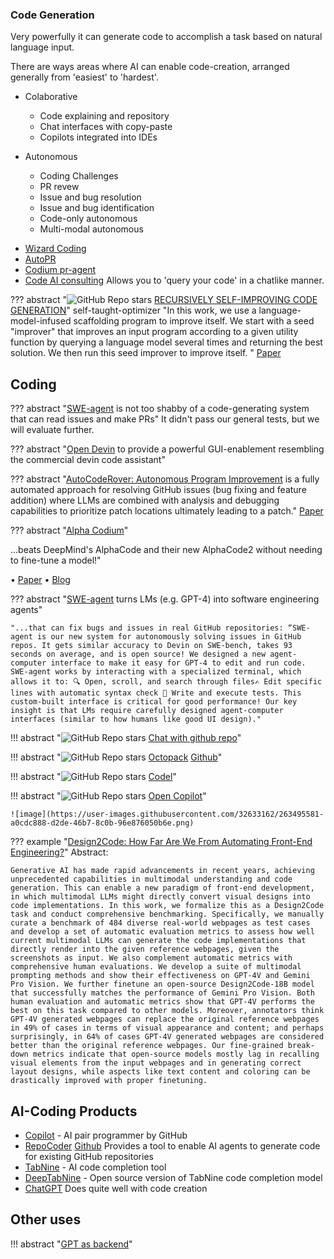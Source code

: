 ### Code Generation

Very powerfully it can generate code to accomplish a task based on natural language input. 

There are ways areas where AI can enable code-creation, arranged generally from 'easiest' to 'hardest'. 

* Colaborative
  - Code explaining and repository 
  - Chat interfaces with copy-paste
  - Copilots integrated into IDEs
  
* Autonomous
  - Coding Challenges
  - PR revew
  - Issue and bug resolution
  - Issue and bug identification
  - Code-only autonomous
  - Multi-modal autonomous


- [Wizard Coding](https://github.com/nlpxucan/WizardLM/WizardCoder)
- [AutoPR](https://github.com/irgolic/AutoPR)
- [Codium pr-agent](https://github.com/Codium-ai/pr-agent)
- [Code AI consulting](https://github.com/AI-Citizen/SolidGPT) Allows you to 'query your code' in a chatlike manner.


??? abstract "![GitHub Repo stars](https://badgen.net/github/stars/microsoft/stop)  [RECURSIVELY SELF-IMPROVING CODE GENERATION](https://github.com/microsoft/stop)" self-taught-optimizer
    "In this work, we use a language-model-infused scaffolding program to improve itself. We start with a seed "improver" that improves an input program according to a given utility function by querying a language model several times and returning the best solution. We then run this seed improver to improve itself. "
    [Paper](https://arxiv.org/abs/2310.02304)

## Coding

??? abstract "[SWE-agent](https://github.com/princeton-nlp/SWE-agent) is not too shabby of a code-generating system that can read issues and make PRs" 
    It didn't pass our general tests, but we will evaluate further. 

??? abstract "[Open Devin](https://github.com/OpenDevin/OpenDevin) to provide a powerful GUI-enablement resembling the commercial devin code assistant" 

??? abstract "[AutoCodeRover: Autonomous Program Improvement](https://github.com/nus-apr/auto-code-rover/) is a fully automated approach for resolving GitHub issues (bug fixing and feature addition) where LLMs are combined with analysis and debugging capabilities to prioritize patch locations ultimately leading to a patch." 
  [Paper](https://arxiv.org/pdf/2404.05427.pdf)

??? abstract "[Alpha Codium](https://github.com/Codium-ai/AlphaCodium)"

   ...beats DeepMind's AlphaCode and their new AlphaCode2 without needing to fine-tune a model!"
  
  • [Paper](https://arxiv.org/abs/2401.08500)
  • [Blog](https://codium.ai/blog/alphacodium-state-of-the-art-code-generation-for-code-contests/)

??? abstract "[SWE-agent]( https://github.com/princeton-nlp/SWE-agent) turns LMs (e.g. GPT-4) into software engineering agents"

    "...that can fix bugs and issues in real GitHub repositories: “SWE-agent is our new system for autonomously solving issues in GitHub repos. It gets similar accuracy to Devin on SWE-bench, takes 93 seconds on average, and is open source! We designed a new agent-computer interface to make it easy for GPT-4 to edit and run code. SWE-agent works by interacting with a specialized terminal, which allows it to: 🔍 Open, scroll, and search through files✍️ Edit specific lines with automatic syntax check 🧪 Write and execute tests. This custom-built interface is critical for good performance! Our key insight is that LMs require carefully designed agent-computer interfaces (similar to how humans like good UI design)."

!!! abstract "![GitHub Repo stars](https://badgen.net/github/stars/peterw/Chat-with-Github-Repo)  [Chat with github repo](https://github.com/peterw/Chat-with-Github-Repo)"

!!! abstract "![GitHub Repo stars](https://badgen.net/github/stars/bigcode-project/octopack) [Octopack](https://github.com/bigcode-project/octopack) [Github](https://arxiv.org/pdf/2308.07124.pdf)"

!!! abstract "![GitHub Repo stars](https://badgen.net/github/stars/semanser/codel) [Codel](https://github.com/semanser/codel)"

!!! abstract "![GitHub Repo stars](https://badgen.net/github/stars/openchatai/opencopilot) [Open Copilot](https://github.com/openchatai/opencopilot)"

    ![image](https://user-images.githubusercontent.com/32633162/263495581-a0cdc888-d2de-46b7-8c0b-96e876050b6e.png)


??? example "[Design2Code: How Far Are We From Automating Front-End Engineering?](https://arxiv.org/abs/2403.03163)"
    Abstract:

    Generative AI has made rapid advancements in recent years, achieving unprecedented capabilities in multimodal understanding and code generation. This can enable a new paradigm of front-end development, in which multimodal LLMs might directly convert visual designs into code implementations. In this work, we formalize this as a Design2Code task and conduct comprehensive benchmarking. Specifically, we manually curate a benchmark of 484 diverse real-world webpages as test cases and develop a set of automatic evaluation metrics to assess how well current multimodal LLMs can generate the code implementations that directly render into the given reference webpages, given the screenshots as input. We also complement automatic metrics with comprehensive human evaluations. We develop a suite of multimodal prompting methods and show their effectiveness on GPT-4V and Gemini Pro Vision. We further finetune an open-source Design2Code-18B model that successfully matches the performance of Gemini Pro Vision. Both human evaluation and automatic metrics show that GPT-4V performs the best on this task compared to other models. Moreover, annotators think GPT-4V generated webpages can replace the original reference webpages in 49% of cases in terms of visual appearance and content; and perhaps surprisingly, in 64% of cases GPT-4V generated webpages are considered better than the original reference webpages. Our fine-grained break-down metrics indicate that open-source models mostly lag in recalling visual elements from the input webpages and in generating correct layout designs, while aspects like text content and coloring can be drastically improved with proper finetuning.

## AI-Coding Products

- [Copilot](https://copilot.github.com/) - AI pair programmer by GitHub
- [RepoCoder](https://arxiv.org/pdf/2303.12570.pdf) [Github](https://github.com/microsoft/CodeT/RepoCoder) Provides a tool to enable AI agents to generate code for existing GitHub repositories
- [TabNine](https://www.tabnine.com/) - AI code completion tool
- [DeepTabNine](https://github.com/github/DeepTabNine) - Open source version of TabNine
code completion model
- [ChatGPT](https://chat.openai.com/) Does quite well with code creation


## Other uses

!!! abstract "[GPT as backend](https://github.com/RootbeerComputer/backend-GPT)"
